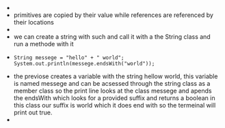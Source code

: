 -
- primitives are copied by their value while references are referenced by their locations
-
- we can create a string with such and call it with a the String class and run a methode with it
- ```
  String messege = "hello" + " world";
  System.out.println(messege.endsWith("world"));
  ```
- the previose creates a variable with the string hellow world, this variable is named messege and can be acsessed through the string class as a member class so the print line looks at the class messege and apends the endsWith which looks for a provided suffix and returns a boolean in this class our suffix is world which it does end with so the termeinal will print out true.
-
